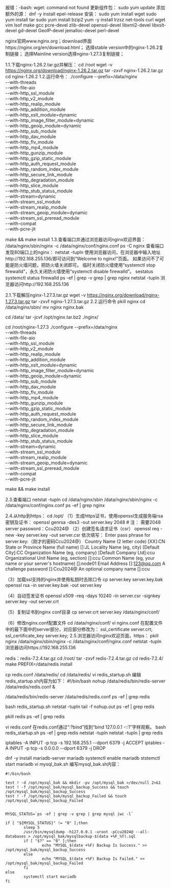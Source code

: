 报错：-bash: wget: command not found
更新组件包：
sudo yum update
添加额外的源：
dnf -y install epel-release
安装：
sudo yum install wget
sudo yum install tar
sudo yum install bzip2
yum -y install lrzsz net-tools curl wget vim lsof make gcc pcre-devel zlib-devel openssl-devel libxml2-devel libxslt-devel gd-devel GeoIP-devel jemalloc-devel perl-devel


nginx官网www.nginx.org；download界面https://nginx.org/en/download.html；
选择stable version中的nginx-1.26.2复制链接；
选择Mainline version选择nginx-1.27.3复制链接；

1.1.下载nginx-1.26.2.tar.gz并解压：
cd /root
wget -v https://nginx.org/download/nginx-1.26.2.tar.gz
tar -zxvf nginx-1.26.2.tar.gz
cd nginx-1.26.2
1.2.运行命令：
./configure --prefix=/data/nginx \
--with-threads \
--with-file-aio \
--with-http_ssl_module \
--with-http_v2_module \
--with-http_realip_module \
--with-http_addition_module \
--with-http_xslt_module=dynamic \
--with-http_image_filter_module=dynamic \
--with-http_geoip_module=dynamic \
--with-http_sub_module \
--with-http_dav_module \
--with-http_flv_module \
--with-http_mp4_module \
--with-http_gunzip_module \
--with-http_gzip_static_module \
--with-http_auth_request_module \
--with-http_random_index_module \
--with-http_secure_link_module \
--with-http_degradation_module \
--with-http_slice_module \
--with-http_stub_status_module \
--with-stream=dynamic \
--with-stream_ssl_module \
--with-stream_realip_module \
--with-stream_geoip_module=dynamic \
--with-stream_ssl_preread_module \
--with-compat \
--with-pcre-jit

make && make install
1.3.查看端口并通过浏览器访问nginx欢迎界面：
/data/nginx/sbin/nginx -c /data/nginx/conf/nginx.conf
ps -C nginx
查看端口发现80端口上的nginx：
netstat -tupln
使用浏览器访问，在浏览器中输入地址http://192.168.255.136/即可访问到“Welcome to nginx!”页面。
如果访问不了可能是防火墙问题，把防火墙关闭即可。
临时关闭防火墙使用“systemctl stop firewalld”，永久关闭防火墙使用“systemctl disable firewalld”。
sestatus 
systemctl status firewalld
ps -ef | grep -v grep | grep nginx
netstat -tupln
浏览器访问http://192.168.255.136

2.1.下载解压nginx-1.27.3.tar.gz
wget -v https://nginx.org/download/nginx-1.27.3.tar.gz
tar -zxvf nginx-1.27.3.tar.gz
2.2.运行命令
pkill nginx
cd /data/nginx/sbin/
mv nginx nginx.bak

cd /data/
tar -jcvf /opt/nginx.tar.bz2 ./nginx/

cd /root/nginx-1.27.3
./configure --prefix=/data/nginx \
--with-threads \
--with-file-aio \
--with-http_ssl_module \
--with-http_v2_module \
--with-http_realip_module \
--with-http_addition_module \
--with-http_xslt_module=dynamic \
--with-http_image_filter_module=dynamic \
--with-http_geoip_module=dynamic \
--with-http_sub_module \
--with-http_dav_module \
--with-http_flv_module \
--with-http_mp4_module \
--with-http_gunzip_module \
--with-http_gzip_static_module \
--with-http_auth_request_module \
--with-http_random_index_module \
--with-http_secure_link_module \
--with-http_degradation_module \
--with-http_slice_module \
--with-http_stub_status_module \
--with-stream=dynamic \
--with-stream_ssl_module \
--with-stream_realip_module \
--with-stream_geoip_module=dynamic \
--with-stream_ssl_preread_module \
--with-compat \
--with-pcre-jit

make && make install

2.3.查看端口
netstat -tupln
cd /data/nginx/sbin
/data/nginx/sbin/nginx -c /data/nginx/conf/nginx.conf
ps -ef | grep nginx

2.4.从http到https：
cd /opt/
（1）生成https证书，使用openssl生成服务端rsa密钥及证书：
openssl genrsa -des3 -out server.key 2048 # 注： 需要2048 server  password：Ccu2024@
（2）创建签名请求证书（csr）
openssl req -new -key server.key -out server.csr
依次填写：
Enter pass phrase for server.key:（刚才的密码Ccu2024@）
Country Name (2 letter code) [XX]:CN
State or Province Name (full name) []:JL
Locality Name (eg, city) [Default City]:CC
Organization Name (eg, company) [Default Company Ltd]:ccu
Organizational Unit Name (eg, section) []:ccu
Common Name (eg, your name or your server's hostname) []:node01
Email Address []:123@qq.com
A challenge password []:Ccu2024@
An optional company name []:ccu

（3）加载ssl支持的nginx并使用私钥时去除口令
cp server.key server.key.bak
openssl rsa -in server.key.bak -out server.key

（4）自动签发证书
openssl x509 -req -days 10240 -in server.csr -signkey server.key -out server.crt

（5）复制证书到nginx conf目录
cp server.crt server.key /data/nginx/conf/

（6）修改nginx.conf配置文件
cd /data/nginx/conf/
vi nginx.conf
在配置文件中的最下面中的server部分，对应部分修改为：
        ssl_certificate      server.crt;
        ssl_certificate_key  server.key;
2.5.浏览器访问nginx欢迎页面，https：
pkill nginx
/data/nginx/sbin/nginx -c /data/nginx/conf/nginx.conf
netstat -tupln
浏览器访问https://192.168.255.136





redis：redis-7.2.4.tar.gz
cd /root/
tar -zxvf redis-7.2.4.tar.gz 
cd redis-7.2.4/
make PREFIX=/data/redis install

cp redis.conf /data/redis/
cd /data/redis/
vi redis_startup.sh
编辑redis_startup.sh内容为如下：
#!/bin/bash
nohup /data/redis/bin/redis-server /data/redis/redis.conf &

/data/redis/bin/redis-server /data/redis/redis.conf
ps -ef | grep redis

bash redis_startup.sh
netstat -tupln
tail -f nohup.out
ps -ef | grep redis

pkill redis
ps -ef | grep redis

vi redis.conf
在redis.conf通过“:?bind”找到“bind 127.0.0.1 -::1”字样观察。
bash redis_startup.sh
ps -ef | grep redis
netstat -tupln
netstat -tupln | grep redis

iptables -A INPUT -p tcp -s 192.168.255.1 --dport 6379 -j ACCEPT
iptables -A INPUT -p tcp -s 0.0.0.0 --dport 6379 -j DROP















dnf -y install mariadb-server mariadb
systemctl enable mariadb
ststemctl start mariadb
vi mysql_bak.sh
编写mysql_bak.sh内容：

```shell
#!/bin/bash

test ! -d /opt/mysql_bak && mkdir -pv /opt/mysql_bak >/dev/null 2>&1
test ! -f /opt/mysql_bak/mysql_backup_Success && touch /opt/mysql_bak/mysql_backup_Success
test ! -f /opt/mysql_bak/mysql_backup_Failed && touch /opt/mysql_bak/mysql_backup_Failed


MYSQL_STATUS=`ps -ef | grep -v grep | grep mysql |wc -l`

if [ "${MYSQL_STATUS}" != "0" ];then
        sleep 5
        /usr/bin/mysqldump -h127.0.0.1 -uroot -pCcu2024@ --all-databases > /opt/mysql_bak/mysqlbackup-$(data +%F_%T).sql
        if [ "$?" == "0" ];then
                echo "MYSQL_$(date +%F) Backup Is Success." >> /opt/mysql_bak/mysql_backup_Success
        else
                echo "MYSQL_$(date +%F) Backup Is Failed." >> /opt/mysql_bak/mysql_backup_Failed
        fi
else
        systemctl start mariadb
fi
```





















